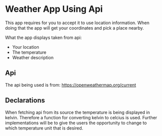 # Weather App Using Api 
This app requires for you to accept it to use location information. When doing that the app will get your coordinates and pick a place nearby. 

What the app displays taken from api: 
- Your location
- The temperature 
- Weather description

## Api
The api being used is from: https://openweathermap.org/current

## Declarations
When fetching api from its source the temperature is being displayed in kelvin. Therefore a function for converting kelvin to celcius is used. Further implementations will be to give the users the opportunity to change to which temperature unit that is desired. 

